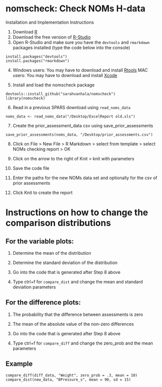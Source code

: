 # nomscheck: Check NOMs H-data 

Installation and Implementation Instructions

1. Download [R](https://www.r-project.org/)
2. Download the free version of [R-Studio](https://www.rstudio.com/products/rstudio/download2/)
3. Open R-Studio and make sure you have the `devtools` and `rmarkdown` packages installed (type the code below into the console)

```
install.packages("devtools")
install.packages("rmarkdown")
```

4. Windows users: You may have to download and install [Rtools](https://cran.rstudio.com/bin/windows/Rtools/)                                MAC users: You may have to download and install [Xcode](https://itunes.apple.com/us/app/xcode/id497799835?ls=1&mt=12)

5. Install and load the nomscheck package

```
devtools::install_github("sarahvanhala/nomscheck")
library(nomscheck)
```

6. Read in a previous SPARS download using `read_noms_data`

```
noms_data <- read_noms_data("/Desktop/ExcelReport old.xls")
```

7. Create the prior_assessment_data csv using save_prior_assessments

```
save_prior_assessments(noms_data, "/Desktop/prior_assessments.csv")
```

8. Click on File > New File > R Markdown > select from template > select NOMs checking report > OK

9. Click on the arrow to the right of Knit > knit with parameters

10. Save the code file

11. Enter the paths for the new NOMs data set and optionally for the csv of prior assessments

12. Click Knit to create the report

# Instructions on how to change the comparison distributions 
  
## For the variable plots:
      
1. Determine the mean of the distribution     

2. Determine the standard deviation of the distribution   

3. Go into the code that is generated after Step 8 above

4. Type ctrl+f for `compare_dist` and change the mean and standard deviation parameters
         
 ## For the difference plots:
  
1. The probability that the difference between assessments is zero
      
2. The mean of the absolute value of the non-zero differences
      
3. Go into the code that is generated after Step 8 above

4. Type ctrl+f for `compare_diff` and change the zero_prob and the mean parameters 
 
## Example

```
compare_diff(diff_data, "Weight", zero_prob = .3, mean = 10)
compare_dist(new_data, "BPressure_s", mean = 90, sd = 15)
```



 
